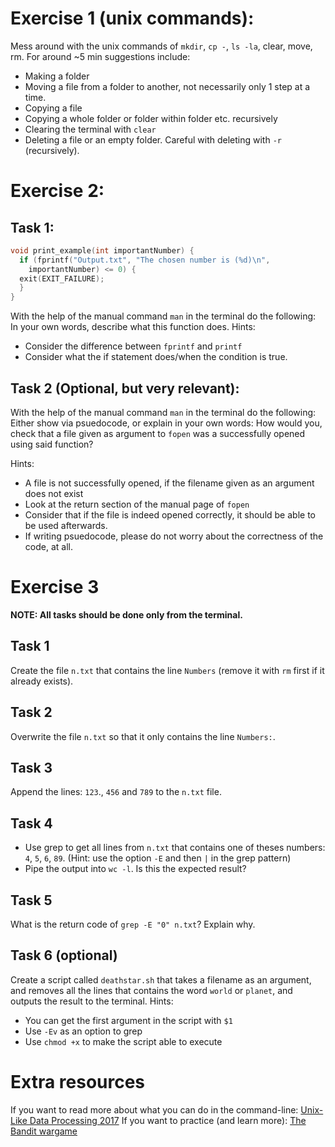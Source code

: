 # Exercise 1 (unix commands): 
Mess around with the unix commands of `mkdir`, `cp -`, `ls -la`, clear, move, rm. For around ~5 min suggestions include:
- Making a folder
- Moving a file from a folder to another, not necessarily only 1 step at a time.
- Copying a file
- Copying a whole folder or folder within folder etc. recursively
- Clearing the terminal with `clear`
- Deleting a file or an empty folder. Careful with deleting with `-r` (recursively). 

# Exercise 2:
## Task 1:
```c
void print_example(int importantNumber) {
  if (fprintf("Output.txt", "The chosen number is (%d)\n",
    importantNumber) <= 0) {
  exit(EXIT_FAILURE);
  }
}
```
With the help of the manual command `man` in the terminal do the following:
In your own words, describe what this function does.
Hints:
- Consider the difference between `fprintf` and `printf`
- Consider what the if statement does/when the condition is true.

## Task 2 (Optional, but very relevant):

With the help of the manual command `man` in the terminal do the following:
Either show via psuedocode, or explain in your own words:
How would you, check that a file given as argument to `fopen` was a successfully opened using said function?

Hints:
- A file is not successfully opened, if the filename given as an argument does not exist
- Look at the return section of the manual page of `fopen`
- Consider that if the file is indeed opened correctly, it should be able to be used afterwards. 
- If writing psuedocode, please do not worry about the correctness of the code, at all.

# Exercise 3
**NOTE: All tasks should be done only from the terminal.**

## Task 1
Create the file `n.txt` that contains the line `Numbers` (remove it with `rm` first if it already exists).

## Task 2
Overwrite the file `n.txt` so that it only contains the line `Numbers:`.

## Task 3
Append the lines: `123`., `456` and `789` to the `n.txt` file.

## Task 4
- Use grep to get all lines from `n.txt` that contains one of theses numbers: `4`, `5`, `6`, `89`. (Hint: use the option `-E` and then `|` in the grep pattern)
- Pipe the output into `wc -l`. Is this the expected result?

## Task 5
What is the return code of `grep -E "0" n.txt`? Explain why.

## Task 6 (optional)
Create a script called `deathstar.sh` that takes a filename as an argument, and removes all the lines that contains the word `world` or `planet`, and outputs the result to the terminal.
Hints: 
- You can get the first argument in the script with `$1`
- Use `-Ev` as an option to grep
- Use `chmod +x` to make the script able to execute

# Extra resources
If you want to read more about what you can do in the command-line:
[Unix-Like Data Processing 2017](https://github.com/diku-summer-programming/DSoP21/blob/main/uldp17-2018-08-16.pdf)
If you want to practice (and learn more):
[The Bandit wargame](https://overthewire.org/wargames/bandit/)

